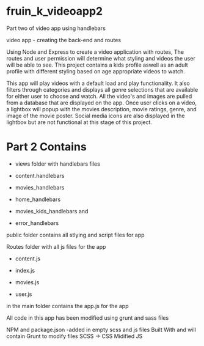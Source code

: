 # fruin_k_videoapp2
Part two of video app using handlebars 

video app - creating the back-end and routes

Using Node and Express to create a video application with routes, The routes and user permission will determine what styling and videos the user will be able to see. This project contains a kids profile aswell as an adult profile with different styling based on age appropriate videos to watch.

This app will play videos with a default load and play functionality. It also filters through categories and displays all genre selections that are available for either user to choose and watch. All the video's and images are pulled from a database that are displayed on the app. Once user clicks on a video, a lightbox will popup with the movies description, movie ratings, genre, and image of the movie poster. Social media icons are also displayed in the lightbox but are not functional at this stage of this project.

# Part 2 Contains #
- views folder with handlebars files

- content.handlebars
- movies_handlebars
- home_handlebars
- movies_kids_handlebars and
- error_handlebars

public folder contains all stlying and script files for app

Routes folder with all js files for the app

- content.js

- index.js

- movies.js

- user.js

in the main folder contains the app.js for the app

All code in this app has been modified using grunt and sass files

NPM and package.json -added in empty scss and js files
Built With and will contain
Grunt to modify files
SCSS -> CSS
Midified JS

